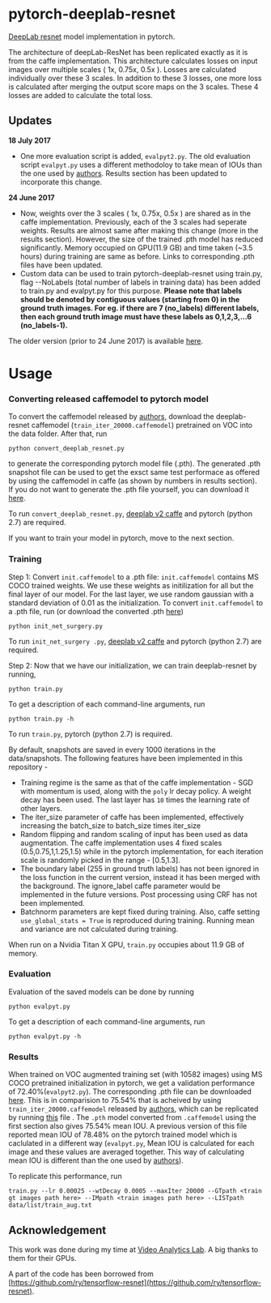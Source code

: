 # pytorch-deeplab-resnet
[DeepLab resnet](https://arxiv.org/abs/1606.00915) model implementation in pytorch. 

The architecture of deepLab-ResNet has been replicated exactly as it is from the caffe implementation. This architecture calculates losses on input images over multiple scales ( 1x, 0.75x, 0.5x ). Losses are calculated individually over these 3 scales. In addition to these 3 losses, one more loss is calculated after merging the output score maps on the 3 scales. These 4 losses are added to calculate the total loss.

## Updates

**18 July 2017**
* One more evaluation script is added, `evalpyt2.py`. The old evaluation script `evalpyt.py` uses a different methodoloy to take mean of IOUs than the one used by [authors](https://arxiv.org/abs/1606.00915). Results section has been updated to incorporate this change.

**24 June 2017**

* Now, weights over the 3 scales ( 1x, 0.75x, 0.5x ) are shared as in the caffe implementation. Previously, each of the 3 scales had seperate weights. Results are almost same after making this change (more in the results section). However, the size of the trained .pth model has reduced significantly. Memory occupied on GPU(11.9 GB) and time taken (~3.5 hours) during training are same as before. Links to corresponding .pth files have been updated.
* Custom data can be used to train pytorch-deeplab-resnet using train.py, flag --NoLabels (total number of labels in training data) has been added to train.py and evalpyt.py for this purpose. **Please note that labels should be denoted by contiguous values (starting from 0) in the ground truth images. For eg. if there are 7 (no_labels) different labels, then each ground truth image must have these labels as 0,1,2,3,...6 (no_labels-1).**

The older version (prior to 24 June 2017) is available [here](https://github.com/isht7/pytorch-deeplab-resnet/tree/independent_wts).

# Usage
### Converting released caffemodel to pytorch model
To convert the caffemodel released by [authors](https://arxiv.org/abs/1606.00915), download the deeplab-resnet caffemodel (`train_iter_20000.caffemodel`) pretrained on VOC into the data folder. After that, run
```
python convert_deeplab_resnet.py
```
to generate the corresponding pytorch model file (.pth). The generated .pth snapshot file can be used to get the exsct same test performace as offered by using the caffemodel in caffe (as shown by numbers in results section). If you do not want to generate the .pth file yourself, you can download it [here](https://drive.google.com/open?id=0BxhUwxvLPO7TeXFNQ3YzcGI4Rjg).

To run `convert_deeplab_resnet.py`, [deeplab v2 caffe](https://bitbucket.org/aquariusjay/deeplab-public-ver2) and pytorch (python 2.7) are required.

If you want to train your model in pytorch, move to the next section.
### Training 
Step 1: Convert `init.caffemodel` to a .pth file: `init.caffemodel` contains MS COCO trained weights. We use these weights as initilization for all but the final layer of our model. For the last layer, we use random gaussian with a standard deviation of 0.01 as the initialization.
To convert `init.caffemodel` to a .pth file, run (or download the converted .pth [here](https://drive.google.com/open?id=0BxhUwxvLPO7TVFJQU1dwbXhHdEk))
```
python init_net_surgery.py
```
To run `init_net_surgery .py`, [deeplab v2 caffe](https://bitbucket.org/aquariusjay/deeplab-public-ver2) and pytorch (python 2.7) are required.

Step 2: Now that we have our initialization, we can train deeplab-resnet by running,
```
python train.py
```
To get a description of each command-line arguments, run
```
python train.py -h
```
To run `train.py`, pytorch (python 2.7) is required.


By default, snapshots are saved in every 1000 iterations in the  data/snapshots.
The following features have been implemented in this repository -
* Training regime is the same as that of the caffe implementation - SGD with momentum is used, along with the `poly` lr decay policy. A weight decay has been used. The last layer has `10` times the learning rate of other layers.  
* The iter\_size parameter of caffe has been implemented, effectively increasing the batch\_size to batch\_size times iter\_size
* Random flipping and random scaling of input has been used as data augmentation. The caffe implementation uses 4 fixed scales (0.5,0.75,1,1.25,1.5) while in the pytorch implementation, for each iteration scale is randomly picked in the range - [0.5,1.3].
* The boundary label (255 in ground truth labels) has not been ignored in the loss function in the current version, instead it has been merged with the background. The ignore\_label caffe parameter would be implemented in the future versions. Post processing using CRF has not been implemented.
* Batchnorm parameters are kept fixed during training. Also, caffe setting `use_global_stats = True` is reproduced during training. Running mean and variance are not calculated during training.

When run on a Nvidia Titan X GPU, `train.py` occupies about 11.9 GB of memory. 

### Evaluation
Evaluation of the saved models can be done by running
```
python evalpyt.py
```
To get a description of each command-line arguments, run
```
python evalpyt.py -h
```
### Results
When trained on VOC augmented training set (with 10582 images) using MS COCO pretrained initialization in pytorch, we get a validation performance of 72.40%(`evalpyt2.py`). The corresponding .pth file can be downloaded [here](https://drive.google.com/open?id=0BxhUwxvLPO7TT0Y5UndZckIwMVE). This is in comparision to 75.54% that is acheived by using `train_iter_20000.caffemodel` released by [authors](https://arxiv.org/abs/1606.00915), which can be replicated by running [this](https://github.com/isht7/pytorch-deeplab-resnet/blob/development/caffe_evalpyt.py) file . The `.pth` model converted from `.caffemodel` using the first section also gives 75.54% mean IOU.
A previous version of this file reported mean IOU of 78.48% on the pytorch trained model which is caclulated in a different way (`evalpyt.py`, Mean IOU is calculated for each image and these values are averaged together. This way of calculating mean IOU is different than the one used by [authors](https://arxiv.org/abs/1606.00915)). 

To replicate this performance, run 
```
train.py --lr 0.00025 --wtDecay 0.0005 --maxIter 20000 --GTpath <train gt images path here> --IMpath <train images path here> --LISTpath data/list/train_aug.txt
```
## Acknowledgement
This work was done during my time at [Video Analytics Lab](http://val.serc.iisc.ernet.in/valweb/). A big thanks to them for their GPUs.
 
A part of the code has been borrowed from [https://github.com/ry/tensorflow-resnet](https://github.com/ry/tensorflow-resnet).
